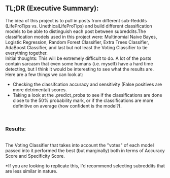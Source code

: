 ## TL;DR (Executive Summary):

The idea of this project is to pull in posts from different sub-Reddits (LifeProTips vs. UnethicalLifeProTips) and build different classification models to be able to distinguish each post between subreddits.The classification models used in this project were: Multinomial Naive Bayes, Logistic Regression, Random Forest Classifier, Extra Trees Classifier, AdaBoost Classifier, and last but not least the Voting Classifier to tie everything together.
<br>
Initial thoughts: This will be extremely difficult to do. A lot of the posts contain sarcasm that even some humans (i.e. myself) have a hard time detecting, but I think it would be interesting to see what the results are.
<br>
Here are a few things we can look at:
<br>
- Checking the classifcation accuracy and sensitivity (False positives are more detrimental) scores. 
- Taking a look at the .predict_proba to see if the classifications are done close to the 50% probability mark, or if the classifications are more definitive on average (how confident is the model?). 
<br>

### Results:
<br>
The Voting Classifier that takes into account the "votes" of each model passed into it performed the best (but marginally) both in terms of Accuracy Score and Specificity Score.


<br>

*If you are looking to replicate this, I'd recommend selecting subreddits that are less similar in nature.
